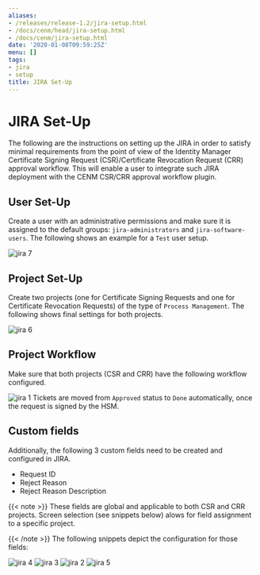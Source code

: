 ```yaml
---
aliases:
- /releases/release-1.2/jira-setup.html
- /docs/cenm/head/jira-setup.html
- /docs/cenm/jira-setup.html
date: '2020-01-08T09:59:25Z'
menu: []
tags:
- jira
- setup
title: JIRA Set-Up
---
```



# JIRA Set-Up

The following are the instructions on setting up the JIRA in order to satisfy minimal requirements from the point of view
of the Identity Manager Certificate Signing Request (CSR)/Certificate Revocation Request (CRR) approval workflow. This will enable
a user to integrate such JIRA deployment with the CENM CSR/CRR approval workflow plugin.


## User Set-Up

Create a user with an administrative permissions and make sure it is assigned to the default groups:
`jira-administrators` and `jira-software-users`. The following shows an example for a `Test` user setup.

![jira 7](/en/images/jira-7.png "jira 7")

## Project Set-Up

Create two projects (one for Certificate Signing Requests and one for Certificate Revocation Requests) of the type of
`Process Management`. The following shows final settings for both projects.

![jira 6](/en/images/jira-6.png "jira 6")

## Project Workflow

Make sure that both projects (CSR and CRR) have the following workflow configured.

![jira 1](/en/images/jira-1.png "jira 1")
Tickets are moved from `Approved` status to `Done` automatically, once the request is signed by the HSM.


## Custom fields

Additionally, the following 3 custom fields need to be created and configured in JIRA.



* Request ID
* Reject Reason
* Reject Reason Description


{{< note >}}
These fields are global and applicable to both CSR and CRR projects. Screen selection (see snippets below) alows
for field assignment to a specific project.

{{< /note >}}
The following snippets depict the configuration for those fields:

![jira 4](/en/images/jira-4.png "jira 4")
![jira 3](/en/images/jira-3.png "jira 3")
![jira 2](/en/images/jira-2.png "jira 2")
![jira 5](/en/images/jira-5.png "jira 5")
